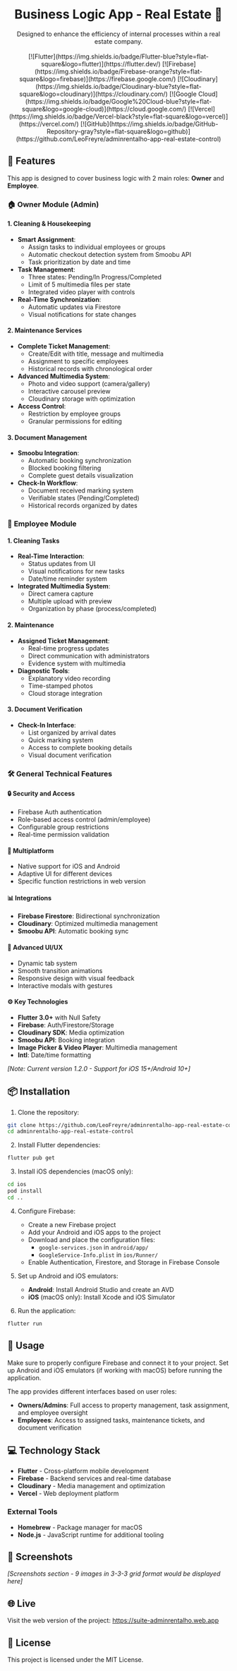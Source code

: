 <h1 align="center">Business Logic App - Real Estate 📱</h1>
<div align="center">
  Designed to enhance the efficiency of internal processes within a real estate company.
  <br>
  <br>
  [![Flutter](https://img.shields.io/badge/Flutter-blue?style=flat-square&logo=flutter)](https://flutter.dev/)
  [![Firebase](https://img.shields.io/badge/Firebase-orange?style=flat-square&logo=firebase)](https://firebase.google.com/)
  [![Cloudinary](https://img.shields.io/badge/Cloudinary-blue?style=flat-square&logo=cloudinary)](https://cloudinary.com/)
  [![Google Cloud](https://img.shields.io/badge/Google%20Cloud-blue?style=flat-square&logo=google-cloud)](https://cloud.google.com/)
  [![Vercel](https://img.shields.io/badge/Vercel-black?style=flat-square&logo=vercel)](https://vercel.com/)
  [![GitHub](https://img.shields.io/badge/GitHub-Repository-gray?style=flat-square&logo=github)](https://github.com/LeoFreyre/adminrentalho-app-real-estate-control)
</div>

## 🌟 Features

This app is designed to cover business logic with 2 main roles: **Owner** and **Employee**.

### 🏠 **Owner Module (Admin)**

#### 1. **Cleaning & Housekeeping**
- **Smart Assignment**: 
  - Assign tasks to individual employees or groups
  - Automatic checkout detection system from Smoobu API
  - Task prioritization by date and time
- **Task Management**:
  - Three states: Pending/In Progress/Completed
  - Limit of 5 multimedia files per state
  - Integrated video player with controls
- **Real-Time Synchronization**:
  - Automatic updates via Firestore
  - Visual notifications for state changes

#### 2. **Maintenance Services**
- **Complete Ticket Management**:
  - Create/Edit with title, message and multimedia
  - Assignment to specific employees
  - Historical records with chronological order
- **Advanced Multimedia System**:
  - Photo and video support (camera/gallery)
  - Interactive carousel preview
  - Cloudinary storage with optimization
- **Access Control**:
  - Restriction by employee groups  
  - Granular permissions for editing

#### 3. **Document Management**
- **Smoobu Integration**:
  - Automatic booking synchronization
  - Blocked booking filtering
  - Complete guest details visualization
- **Check-In Workflow**:
  - Document received marking system
  - Verifiable states (Pending/Completed)
  - Historical records organized by dates

### 👷 **Employee Module**

#### 1. **Cleaning Tasks**
- **Real-Time Interaction**:
  - Status updates from UI
  - Visual notifications for new tasks
  - Date/time reminder system
- **Integrated Multimedia System**:
  - Direct camera capture
  - Multiple upload with preview
  - Organization by phase (process/completed)

#### 2. **Maintenance**
- **Assigned Ticket Management**:
  - Real-time progress updates
  - Direct communication with administrators
  - Evidence system with multimedia
- **Diagnostic Tools**:
  - Explanatory video recording
  - Time-stamped photos
  - Cloud storage integration

#### 3. **Document Verification**
- **Check-In Interface**:
  - List organized by arrival dates
  - Quick marking system
  - Access to complete booking details
  - Visual document verification

### 🛠 **General Technical Features**

#### 🔒 Security and Access
- Firebase Auth authentication
- Role-based access control (admin/employee)
- Configurable group restrictions
- Real-time permission validation

#### 📱 Multiplatform
- Native support for iOS and Android
- Adaptive UI for different devices
- Specific function restrictions in web version

#### 📊 Integrations
- **Firebase Firestore**: Bidirectional synchronization
- **Cloudinary**: Optimized multimedia management
- **Smoobu API**: Automatic booking sync

#### 🎨 Advanced UI/UX
- Dynamic tab system
- Smooth transition animations
- Responsive design with visual feedback
- Interactive modals with gestures

#### ⚙️ Key Technologies
- **Flutter 3.0+** with Null Safety
- **Firebase**: Auth/Firestore/Storage
- **Cloudinary SDK**: Media optimization
- **Smoobu API**: Booking integration
- **Image Picker & Video Player**: Multimedia management
- **Intl**: Date/time formatting

*[Note: Current version 1.2.0 - Support for iOS 15+/Android 10+]*

## 📦 Installation

1. Clone the repository:
```bash
git clone https://github.com/LeoFreyre/adminrentalho-app-real-estate-control.git
cd adminrentalho-app-real-estate-control
```

2. Install Flutter dependencies:
```bash
flutter pub get
```

3. Install iOS dependencies (macOS only):
```bash
cd ios
pod install
cd ..
```

4. Configure Firebase:
   - Create a new Firebase project
   - Add your Android and iOS apps to the project
   - Download and place the configuration files:
     - `google-services.json` in `android/app/`
     - `GoogleService-Info.plist` in `ios/Runner/`
   - Enable Authentication, Firestore, and Storage in Firebase Console

5. Set up Android and iOS emulators:
   - **Android**: Install Android Studio and create an AVD
   - **iOS** (macOS only): Install Xcode and iOS Simulator

6. Run the application:
```bash
flutter run
```

## 🚀 Usage

Make sure to properly configure Firebase and connect it to your project. Set up Android and iOS emulators (if working with macOS) before running the application.

The app provides different interfaces based on user roles:
- **Owners/Admins**: Full access to property management, task assignment, and employee oversight
- **Employees**: Access to assigned tasks, maintenance tickets, and document verification

## 💻 Technology Stack

- **Flutter** - Cross-platform mobile development
- **Firebase** - Backend services and real-time database
- **Cloudinary** - Media management and optimization
- **Vercel** - Web deployment platform

### External Tools
- **Homebrew** - Package manager for macOS
- **Node.js** - JavaScript runtime for additional tooling

## 📱 Screenshots

*[Screenshots section - 9 images in 3-3-3 grid format would be displayed here]*

## 🌐 Live

Visit the web version of the project: https://suite-adminrentalho.web.app

## 📄 License

This project is licensed under the MIT License.